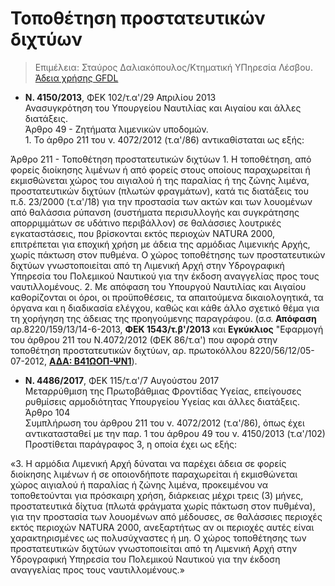 # Τοποθέτηση προστατευτικών διχτύων

>Επιμέλεια: Σταύρος Δαλιακόπουλος/Κτηματική ΥΠηρεσία Λέσβου. [Άδεια χρήσης GFDL](http://www.gnu.org/licenses/fdl.html)

- **Ν. 4150/2013**, ΦΕΚ 102/τ.α'/29 Απριλίου 2013  
Ανασυγκρότηση του Υπουργείου Ναυτιλίας και Αιγαίου και άλλες διατάξεις.  
Άρθρο 49 - Ζητήματα λιμενικών υποδομών.  
1\. Το άρθρο 211 του ν. 4072/2012 (τ.α'/86) αντικαθίσταται ως εξής:

Άρθρο 211 - Τοποθέτηση προστατευτικών διχτύων
1\. Η τοποθέτηση, από φορείς διοίκησης λιμένων ή από φορείς στους οποίους παραχωρείται ή εκμισθώνεται χώρος του αιγιαλού ή της παραλίας ή της ζώνης λιμένα, προστατευτικών διχτύων (πλωτών φραγμάτων), κατά τις διατάξεις του π.δ. 23/2000 (τ.α'/18) για την προστασία των ακτών και των λουομένων από θαλάσσια ρύπανση (συστήματα περισυλλογής και συγκράτησης απορριμμάτων σε υδάτινο περιβάλλον) σε θαλάσσιες λουτρικές εγκαταστάσεις, που βρίσκονται εκτός περιοχών NATURA 2000, επιτρέπεται για εποχική χρήση με άδεια της αρμόδιας Λιμενικής Αρχής, χωρίς πάκτωση στον πυθμένα. Ο χώρος τοποθέτησης των προστατευτικών διχτύων γνωστοποιείται από τη Λιμενική Αρχή στην Υδρογραφική Υπηρεσία του Πολεμικού Ναυτικού για την έκδοση αναγγελίας προς τους ναυτιλλομένους.
2\. Με απόφαση του Υπουργού Ναυτιλίας και Αιγαίου καθορίζονται οι όροι, οι προϋποθέσεις, τα απαιτούμενα δικαιολογητικά, τα όργανα και η διαδικασία ελέγχου, καθώς και κάθε άλλο σχετικό θέμα για τη χορήγηση της άδειας της προηγούμενης παραγράφου.  (σ.σ. **Απόφαση** αρ.8220/159/13/14-6-2013, **ΦΕΚ 1543/τ.β'/2013** και **Εγκύκλιος** "Εφαρμογή του άρθρου 211 του Ν.4072/2012 (ΦΕΚ 86/τ.α') που αφορά στην τοποθέτηση προστατευτικών διχτύων, αρ. πρωτοκόλλου 8220/56/12/05-07-2012, **[ΑΔΑ: Β41ΩΟΠ-ΨΝ1](https://diavgeia.gov.gr/decision/view/Β41ΩΟΠ-ΨΝ1)**).

- **N. 4486/2017**, ΦΕΚ 115/τ.α'/7 Αυγούστου 2017  
Μεταρρύθμιση της Πρωτοβάθμιας Φροντίδας Υγείας, επείγουσες ρυθμίσεις αρμοδιότητας Υπουργείου Υγείας και άλλες διατάξεις.  
Άρθρο 104  
Συμπλήρωση του άρθρου 211 του ν. 4072/2012 (τ.α'/86), όπως έχει αντικατασταθεί με την παρ. 1 του άρθρου 49 του ν. 4150/2013 (τ.α'/102)  
Προστίθεται παράγραφος 3, η οποία έχει ως εξής:  

«3. Η αρμόδια Λιμενική Αρχή δύναται να παρέχει άδεια σε φορείς διοίκησης λιμένων ή σε οποιονδήποτε παραχωρείται ή εκμισθώνεται χώρος αιγιαλού ή παραλίας ή ζώνης λιμένα, προκειμένου να τοποθετούνται για πρόσκαιρη χρήση, διάρκειας μέχρι τρεις (3) μήνες, προστατευτικά δίχτυα (πλωτά φράγματα χωρίς πάκτωση στον πυθμένα), για την προστασία των λουομένων από μέδουσες, σε θαλάσσιες περιοχές εκτός περιοχών NATURA 2000, ανεξαρτήτως αν οι περιοχές αυτές είναι χαρακτηρισμένες ως πολυσύχναστες ή μη. Ο χώρος τοποθέτησης των προστατευτικών διχτύων γνωστοποιείται από τη Λιμενική Αρχή στην Υδρογραφική Υπηρεσία του Πολεμικού Ναυτικού για την έκδοση αναγγελίας προς τους ναυτιλλομένους.»



